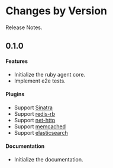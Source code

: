 Changes by Version
==================
Release Notes.

0.1.0
------------------
#### Features
- Initialize the ruby agent core.
- Implement e2e tests.

#### Plugins
* Support [Sinatra](https://github.com/sinatra/sinatra)
* Support [redis-rb](https://github.com/redis/redis-rb)
* Support [net-http](https://github.com/ruby/net-http)
* Support [memcached](https://github.com/petergoldstein/dalli)
* Support [elasticsearch](https://github.com/elastic/elasticsearch-ruby)

#### Documentation
* Initialize the documentation.